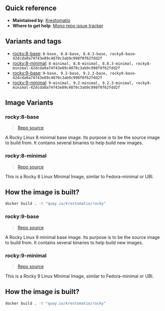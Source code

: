 ## Quick reference
- **Maintained by**:
[Krestomatio](https://krestomatio.com)
- **Where to get help**:
[Mono repo issue tracker](https://github.com/krestomatio/container_builder/issues)

## Variants and tags
- [rocky:8-base](#rocky8-base): `8-base, 8.8-base, 8.8.3-base, rocky8-base-42dcda0a74f43e89c4870c3ab9c998f0f62fdd2f`
- [rocky:8-minimal](#rocky8-minimal): `8-minimal, 8.8-minimal, 8.8.3-minimal, rocky8-minimal-42dcda0a74f43e89c4870c3ab9c998f0f62fdd2f`
- [rocky:9-base](#rocky9-base): `9-base, 9.2-base, 9.2.3-base, rocky9-base-42dcda0a74f43e89c4870c3ab9c998f0f62fdd2f`
- [rocky:9-minimal](#rocky9-minimal): `9-minimal, 9.2-minimal, 9.2.3-minimal, rocky9-minimal-42dcda0a74f43e89c4870c3ab9c998f0f62fdd2f`


## Image Variants
### rocky:8-base
> [Repo source](https://github.com/krestomatio/container_builder/tree/master/rocky/rocky8-base)

A Rocky Linux 8 minimal base image. Its purpose is to be the source image to build from. It contains several binaries to help build new images.

### rocky:8-minimal
> [Repo source](https://github.com/krestomatio/container_builder/tree/master/rocky/rocky8-minimal)

This is a Rocky 8 Linux Minimal Image, similar to Fedora-minimal or UBI.

## How the image is built?
```bash
docker build . -t "quay.io/krestomatio/rocky"
```

### rocky:9-base
> [Repo source](https://github.com/krestomatio/container_builder/tree/master/rocky/rocky9-base)

A Rocky Linux 9 minimal base image. Its purpose is to be the source image to build from. It contains several binaries to help build new images.

### rocky:9-minimal
> [Repo source](https://github.com/krestomatio/container_builder/tree/master/rocky/rocky9-minimal)

This is a Rocky 9 Linux Minimal Image, similar to Fedora-minimal or UBI.

## How the image is built?
```bash
docker build . -t "quay.io/krestomatio/rocky"
```

